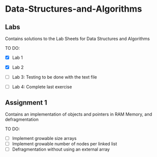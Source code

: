 # Data-Structures-and-Algorithms

## Labs
Contains solutions to the Lab Sheets for Data Structures and Algorithms

TO DO:
- [x] Lab 1
- [x] Lab 2
- [ ] Lab 3: Testing to be done with the text file
- [ ] Lab 4: Complete last exercise


## Assignment 1
Contains an implementation of objects and pointers in RAM Memory, and defragmentation

TO DO:
- [ ] Implement growable size arrays
- [ ] Implement growable number of nodes per linked list
- [ ] Defragmentation without using an external array
